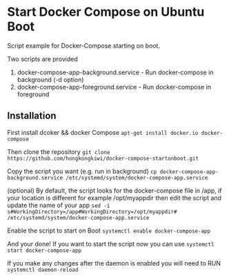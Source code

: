 # Start Docker Compose on Ubuntu Boot
Script example for Docker-Compose starting on boot.

Two scripts are provided
1. docker-compose-app-background.service - Run docker-compose in background (-d option)
2. docker-compose-app-foreground.service - Run docker-compose in foreground

## Installation

First install dcoker && docker Compose
`apt-get install docker.io docker-compose`

Then clone the repository
`git clone https://github.com/hongkongkiwi/docker-compose-startonboot.git`

Copy the script you want (e.g. run in background)
`cp docker-compose-app-background.service /etc/systemd/system/docker-compose-app.service`

(optional) By default, the script looks for the docker-compose file in /app, if your location is different for example /opt/myappdir then edit the script and update the name of your app
`sed -i s#WorkingDirectory=/app#WorkingDirectory=/opt/myappdir# /etc/systemd/system/docker-compose-app.service`

Enable the script to start on Boot
`systemctl enable docker-compose-app`

And your done! If you want to start the script now you can use
`systemctl start docker-compose-app`

If you make any changes after the daemon is enabled you will need to RUN
`systemctl daemon-reload`
